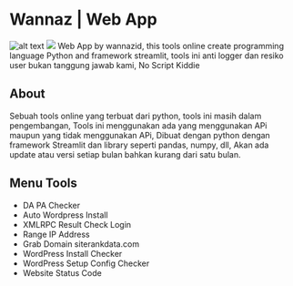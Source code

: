 # Wannaz | Web App
![alt text](https://github.com/wannazid/Wannaz-Web-App/blob/master/Web%20App%20_%20Wannaz%20%C2%B7%20Streamlit.png)
![](https://img.shields.io/badge/Version-1.0-blue)
Web App by wannazid, this tools online create programming language Python and framework streamlit, tools ini anti logger dan resiko user bukan tanggung jawab kami, No Script Kiddie
## About
Sebuah tools online yang terbuat dari python, tools ini masih dalam pengembangan, Tools ini menggunakan ada yang menggunakan APi maupun yang tidak menggunakan APi, Dibuat dengan python dengan framework Streamlit dan library seperti pandas, numpy, dll, Akan ada update atau versi setiap bulan bahkan kurang dari satu bulan.
## Menu Tools
- DA PA Checker
- Auto Wordpress Install
- XMLRPC Result Check Login
- Range IP Address
- Grab Domain siterankdata.com
- WordPress Install Checker
- WordPress Setup Config Checker
- Website Status Code
